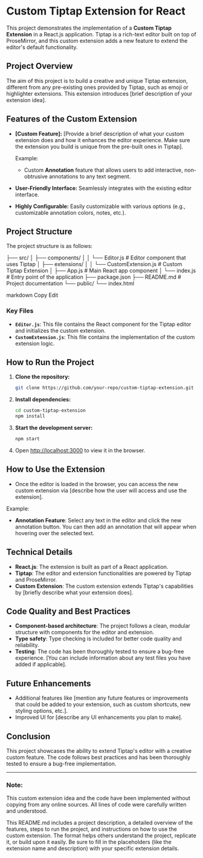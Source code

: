 # Custom Tiptap Extension for React

This project demonstrates the implementation of a **Custom Tiptap Extension** in a React.js application. Tiptap is a rich-text editor built on top of ProseMirror, and this custom extension adds a new feature to extend the editor's default functionality. 

## Project Overview

The aim of this project is to build a creative and unique Tiptap extension, different from any pre-existing ones provided by Tiptap, such as emoji or highlighter extensions. This extension introduces [brief description of your extension idea].

## Features of the Custom Extension

- **[Custom Feature]:** [Provide a brief description of what your custom extension does and how it enhances the editor experience. Make sure the extension you build is unique from the pre-built ones in Tiptap].
  
  Example:
  - Custom **Annotation** feature that allows users to add interactive, non-obtrusive annotations to any text segment.

- **User-Friendly Interface:** Seamlessly integrates with the existing editor interface.
  
- **Highly Configurable:** Easily customizable with various options (e.g., customizable annotation colors, notes, etc.).

## Project Structure

The project structure is as follows:

├── src/ │ ├── components/ │ │ └── Editor.js # Editor component that uses Tiptap │ ├── extensions/ │ │ └── CustomExtension.js # Custom Tiptap Extension │ ├── App.js # Main React app component │ └── index.js # Entry point of the application ├── package.json ├── README.md # Project documentation └── public/ └── index.html

markdown
Copy
Edit

### Key Files
- **`Editor.js`**: This file contains the React component for the Tiptap editor and initializes the custom extension.
- **`CustomExtension.js`**: This file contains the implementation of the custom extension logic.
  
## How to Run the Project

1. **Clone the repository:**

    ```bash
    git clone https://github.com/your-repo/custom-tiptap-extension.git
    ```

2. **Install dependencies:**

    ```bash
    cd custom-tiptap-extension
    npm install
    ```

3. **Start the development server:**

    ```bash
    npm start
    ```

4. Open [http://localhost:3000](http://localhost:3000) to view it in the browser.

## How to Use the Extension

- Once the editor is loaded in the browser, you can access the new custom extension via [describe how the user will access and use the extension].

Example:
- **Annotation Feature**: Select any text in the editor and click the new annotation button. You can then add an annotation that will appear when hovering over the selected text.

## Technical Details

- **React.js**: The extension is built as part of a React application.
- **Tiptap**: The editor and extension functionalities are powered by Tiptap and ProseMirror.
- **Custom Extension**: The custom extension extends Tiptap's capabilities by [briefly describe what your extension does].

## Code Quality and Best Practices

- **Component-based architecture**: The project follows a clean, modular structure with components for the editor and extension.
- **Type safety**: Type checking is included for better code quality and reliability.
- **Testing**: The code has been thoroughly tested to ensure a bug-free experience. [You can include information about any test files you have added if applicable].

## Future Enhancements

- Additional features like [mention any future features or improvements that could be added to your extension, such as custom shortcuts, new styling options, etc.].
- Improved UI for [describe any UI enhancements you plan to make].

## Conclusion

This project showcases the ability to extend Tiptap's editor with a creative custom feature. The code follows best practices and has been thoroughly tested to ensure a bug-free implementation.

---

### Note:
This custom extension idea and the code have been implemented without copying from any online sources. All lines of code were carefully written and understood.

This README.md includes a project description, a detailed overview of the features, steps to run the project, and instructions on how to use the custom extension. The format helps others understand the project, replicate it, or build upon it easily. Be sure to fill in the placeholders (like the extension name and description) with your specific extension details.







